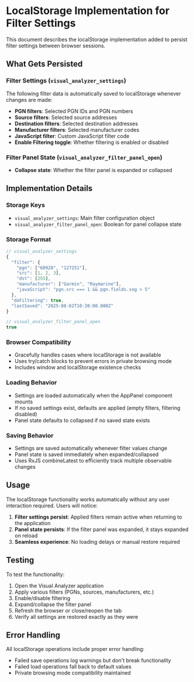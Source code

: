 # LocalStorage Implementation for Filter Settings

This document describes the localStorage implementation added to persist filter settings between browser sessions.

## What Gets Persisted

### Filter Settings (`visual_analyzer_settings`)
The following filter data is automatically saved to localStorage whenever changes are made:

- **PGN filters**: Selected PGN IDs and PGN numbers
- **Source filters**: Selected source addresses  
- **Destination filters**: Selected destination addresses
- **Manufacturer filters**: Selected manufacturer codes
- **JavaScript filter**: Custom JavaScript filter code
- **Enable Filtering toggle**: Whether filtering is enabled or disabled

### Filter Panel State (`visual_analyzer_filter_panel_open`)
- **Collapse state**: Whether the filter panel is expanded or collapsed

## Implementation Details

### Storage Keys
- `visual_analyzer_settings`: Main filter configuration object
- `visual_analyzer_filter_panel_open`: Boolean for panel collapse state

### Storage Format
```javascript
// visual_analyzer_settings
{
  "filter": {
    "pgn": ["60928", "127251"],
    "src": [1, 2, 3],
    "dst": [255],
    "manufacturer": ["Garmin", "Raymarine"],
    "javaScript": "pgn.src === 1 && pgn.fields.sog > 5"
  },
  "doFiltering": true,
  "lastSaved": "2025-08-02T10:30:00.000Z"
}

// visual_analyzer_filter_panel_open
true
```

### Browser Compatibility
- Gracefully handles cases where localStorage is not available
- Uses try/catch blocks to prevent errors in private browsing mode
- Includes window and localStorage existence checks

### Loading Behavior
- Settings are loaded automatically when the AppPanel component mounts
- If no saved settings exist, defaults are applied (empty filters, filtering disabled)
- Panel state defaults to collapsed if no saved state exists

### Saving Behavior  
- Settings are saved automatically whenever filter values change
- Panel state is saved immediately when expanded/collapsed
- Uses RxJS combineLatest to efficiently track multiple observable changes

## Usage

The localStorage functionality works automatically without any user interaction required. Users will notice:

1. **Filter settings persist**: Applied filters remain active when returning to the application
2. **Panel state persists**: If the filter panel was expanded, it stays expanded on reload
3. **Seamless experience**: No loading delays or manual restore required

## Testing

To test the functionality:

1. Open the Visual Analyzer application
2. Apply various filters (PGNs, sources, manufacturers, etc.)
3. Enable/disable filtering
4. Expand/collapse the filter panel
5. Refresh the browser or close/reopen the tab
6. Verify all settings are restored exactly as they were

## Error Handling

All localStorage operations include proper error handling:
- Failed save operations log warnings but don't break functionality
- Failed load operations fall back to default values
- Private browsing mode compatibility maintained
